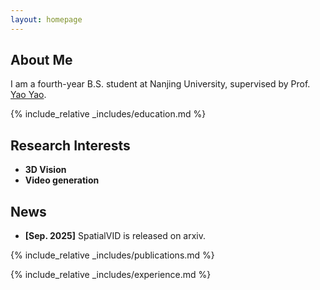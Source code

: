 ```yaml
---
layout: homepage
---
```


## About Me

I am a fourth-year B.S. student at Nanjing University, supervised by Prof. <a href="https://yoyo000.github.io/" target="_blank" rel="noopener">Yao Yao</a>.

{% include_relative _includes/education.md %}

## Research Interests

- **3D Vision**
- **Video generation**

## News

- **[Sep. 2025]** SpatialVID is released on arxiv.

{% include_relative _includes/publications.md %}

{% include_relative _includes/experience.md %}